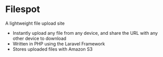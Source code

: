 # Filespot
A lightweight file upload site

* Instantly upload any file from any device, and share the URL with any other device to download
* Written in PHP using the Laravel Framework
* Stores uploaded files with Amazon S3
